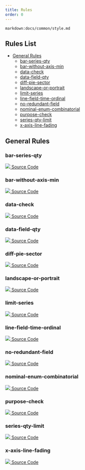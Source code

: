 ```yaml
---
title: Rules
order: 0
---
```


`markdown:docs/common/style.md`

<!-- omit in toc -->
## Rules List

* [General Rules](#general-rules)
  * [bar-series-qty](#bar-series-qty)
  * [bar-without-axis-min](#bar-without-axis-min)
  * [data-check](#data-check)
  * [data-field-qty](#data-field-qty)
  * [diff-pie-sector](#diff-pie-sector)
  * [landscape-or-portrait](#landscape-or-portrait)
  * [limit-series](#limit-series)
  * [line-field-time-ordinal](#line-field-time-ordinal)
  * [no-redundant-field](#no-redundant-field)
  * [nominal-enum-combinatorial](#nominal-enum-combinatorial)
  * [purpose-check](#purpose-check)
  * [series-qty-limit](#series-qty-limit)
  * [x-axis-line-fading](#x-axis-line-fading)

## General Rules

### bar-series-qty

<a class="source-code-link" href="https://github.com/antvis/AVA/blob/master/packages/chart-advisor/src/ruler/rules/bar-series-qty.ts">
  <img class="icon-in-site" src="https://gw.alipayobjects.com/zos/antfincdn/3HPWNH%24t0/code.svg"> Source Code
</a>

### bar-without-axis-min

<a class="source-code-link" href="https://github.com/antvis/AVA/blob/master/packages/chart-advisor/src/ruler/rules/bar-without-axis-min.ts">
  <img class="icon-in-site" src="https://gw.alipayobjects.com/zos/antfincdn/3HPWNH%24t0/code.svg"> Source Code
</a>

### data-check

<a class="source-code-link" href="https://github.com/antvis/AVA/blob/master/packages/chart-advisor/src/ruler/rules/data-check.ts">
  <img class="icon-in-site" src="https://gw.alipayobjects.com/zos/antfincdn/3HPWNH%24t0/code.svg"> Source Code
</a>

### data-field-qty

<a class="source-code-link" href="https://github.com/antvis/AVA/blob/master/packages/chart-advisor/src/ruler/rules/data-field-qty.ts">
  <img class="icon-in-site" src="https://gw.alipayobjects.com/zos/antfincdn/3HPWNH%24t0/code.svg"> Source Code
</a>

### diff-pie-sector

<a class="source-code-link" href="https://github.com/antvis/AVA/blob/master/packages/chart-advisor/src/ruler/rules/diff-pie-sector.ts">
  <img class="icon-in-site" src="https://gw.alipayobjects.com/zos/antfincdn/3HPWNH%24t0/code.svg"> Source Code
</a>

### landscape-or-portrait

<a class="source-code-link" href="https://github.com/antvis/AVA/blob/master/packages/chart-advisor/src/ruler/rules/landscape-or-portrait.ts">
  <img class="icon-in-site" src="https://gw.alipayobjects.com/zos/antfincdn/3HPWNH%24t0/code.svg"> Source Code
</a>

### limit-series

<a class="source-code-link" href="https://github.com/antvis/AVA/blob/master/packages/chart-advisor/src/ruler/rules/limit-series.ts">
  <img class="icon-in-site" src="https://gw.alipayobjects.com/zos/antfincdn/3HPWNH%24t0/code.svg"> Source Code
</a>

### line-field-time-ordinal

<a class="source-code-link" href="https://github.com/antvis/AVA/blob/master/packages/chart-advisor/src/ruler/rules/line-field-time-ordinal.ts">
  <img class="icon-in-site" src="https://gw.alipayobjects.com/zos/antfincdn/3HPWNH%24t0/code.svg"> Source Code
</a>

### no-redundant-field

<a class="source-code-link" href="https://github.com/antvis/AVA/blob/master/packages/chart-advisor/src/ruler/rules/no-redundant-field.ts">
  <img class="icon-in-site" src="https://gw.alipayobjects.com/zos/antfincdn/3HPWNH%24t0/code.svg"> Source Code
</a>

### nominal-enum-combinatorial

<a class="source-code-link" href="https://github.com/antvis/AVA/blob/master/packages/chart-advisor/src/ruler/rules/nominal-enum-combinatorial.ts">
  <img class="icon-in-site" src="https://gw.alipayobjects.com/zos/antfincdn/3HPWNH%24t0/code.svg"> Source Code
</a>

### purpose-check

<a class="source-code-link" href="https://github.com/antvis/AVA/blob/master/packages/chart-advisor/src/ruler/rules/purpose-check.ts">
  <img class="icon-in-site" src="https://gw.alipayobjects.com/zos/antfincdn/3HPWNH%24t0/code.svg"> Source Code
</a>

### series-qty-limit

<a class="source-code-link" href="https://github.com/antvis/AVA/blob/master/packages/chart-advisor/src/ruler/rules/series-qty-limit.ts">
  <img class="icon-in-site" src="https://gw.alipayobjects.com/zos/antfincdn/3HPWNH%24t0/code.svg"> Source Code
</a>

### x-axis-line-fading

<a class="source-code-link" href="https://github.com/antvis/AVA/blob/master/packages/chart-advisor/src/ruler/rules/x-axis-line-fading.ts">
  <img class="icon-in-site" src="https://gw.alipayobjects.com/zos/antfincdn/3HPWNH%24t0/code.svg"> Source Code
</a>
